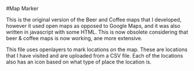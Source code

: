#Map Marker

This is the original version of the Beer and Coffee maps that I developed, however it used open maps as opposed to Google Maps, and it was also
written in javascript with some HTML. This is now obsolete considering that beer & coffee maps is now working, ane more extensive.

This file uses openlayers to mark locations on the map. These are locations that I have visited and are uploaded from a CSV file.
Each of the locations also has an icon based on what type of place the location is.
